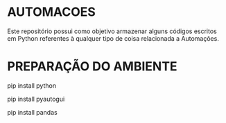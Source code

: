 # AUTOMACOES

Este repositório possui como objetivo armazenar alguns códigos escritos em Python referentes à qualquer tipo de coisa relacionada a Automações.

# PREPARAÇÃO DO AMBIENTE

pip install python

pip install pyautogui

pip install pandas
